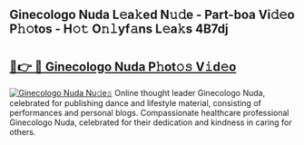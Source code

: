 ## Ginecologo Nuda L𝚎a𝚔ed N𝚞𝚍e - Part-boa Vi𝚍𝚎o P𝚑𝚘tos - H𝚘𝚝 O𝚗𝚕yf𝚊ns L𝚎a𝚔s 4B7dj

# <h2><a href="http://kfej2t.oniu.top/?m=Ginecologo+Nuda">🔗👉 🔴 Ginecologo Nuda P𝚑ot𝚘𝚜 V𝚒d𝚎o</a></h2>

[![Ginecologo Nuda Nu𝚍e𝚜](https://i.imgur.com/0qMVB7G.gif)](http://kfej2t.oniu.top/?m=Ginecologo+Nuda)
Online thought leader Ginecologo Nuda, celebrated for publishing dance and lifestyle material, consisting of performances and personal blogs. Compassionate healthcare professional Ginecologo Nuda, celebrated for their dedication and kindness in caring for others.  
